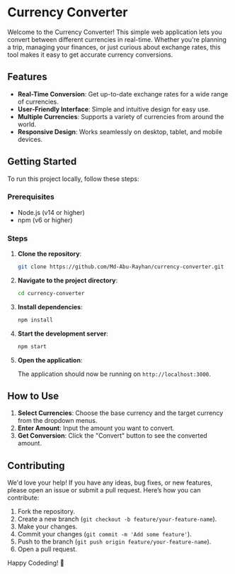 # Currency Converter

Welcome to the Currency Converter! This simple web application lets you convert between different currencies in real-time. Whether you're planning a trip, managing your finances, or just curious about exchange rates, this tool makes it easy to get accurate currency conversions.

## Features

- **Real-Time Conversion**: Get up-to-date exchange rates for a wide range of currencies.
- **User-Friendly Interface**: Simple and intuitive design for easy use.
- **Multiple Currencies**: Supports a variety of currencies from around the world.
- **Responsive Design**: Works seamlessly on desktop, tablet, and mobile devices.


## Getting Started

To run this project locally, follow these steps:

### Prerequisites

- Node.js (v14 or higher)
- npm (v6 or higher)

### Steps

1. **Clone the repository**:

   ```bash
   git clone https://github.com/Md-Abu-Rayhan/currency-converter.git
   ```

2. **Navigate to the project directory**:

   ```bash
   cd currency-converter
   ```

3. **Install dependencies**:

   ```bash
   npm install
   ```

4. **Start the development server**:

   ```bash
   npm start
   ```

5. **Open the application**:

   The application should now be running on `http://localhost:3000`.

## How to Use

1. **Select Currencies**: Choose the base currency and the target currency from the dropdown menus.
2. **Enter Amount**: Input the amount you want to convert.
3. **Get Conversion**: Click the "Convert" button to see the converted amount.

## Contributing

We'd love your help! If you have any ideas, bug fixes, or new features, please open an issue or submit a pull request. Here’s how you can contribute:

1. Fork the repository.
2. Create a new branch (`git checkout -b feature/your-feature-name`).
3. Make your changes.
4. Commit your changes (`git commit -m 'Add some feature'`).
5. Push to the branch (`git push origin feature/your-feature-name`).
6. Open a pull request.



Happy Codeding! 🚀